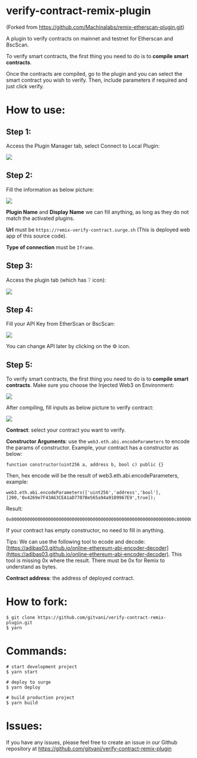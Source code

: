 # verify-contract-remix-plugin

(Forked from https://github.com/Machinalabs/remix-etherscan-plugin.git)

A plugin to verify contracts on mainnet and testnet for Etherscan and BscScan.

To verify smart contracts, the first thing you need to do is to **compile smart contracts**.

Once the contracts are compiled, go to the plugin and you can select the smart contract you wish to verify. Then, include parameters if required and just click verify.

# How to use:
## Step 1: 
Access the Plugin Manager tab, select Connect to Local Plugin:

![](https://raw.githubusercontent.com/gitvani/verify-contract-remix-plugin/master/docs/step_1.png)

## Step 2: 
Fill the information as below picture:

![](https://raw.githubusercontent.com/gitvani/verify-contract-remix-plugin/master/docs/step_2.png)

**Plugin Name** and **Display Name** we can fill anything, as long as they do not match the activated plugins.

**Url** must be `https://remix-verify-contract.surge.sh` (This is deployed web app of this source code).

**Type of connection** must be `Iframe`.


## Step 3: 
Access the plugin tab (which has ❔ icon):

![](https://raw.githubusercontent.com/gitvani/verify-contract-remix-plugin/master/docs/step_3.png)

## Step 4: 
Fill your API Key from EtherScan or BscScan:

![](https://raw.githubusercontent.com/gitvani/verify-contract-remix-plugin/master/docs/step_4.png)

You can change API later by clicking on the ⚙ icon.

## Step 5:

To verify smart contracts, the first thing you need to do is to **compile smart contracts**. Make sure you choose the Injected Web3 on Environment:

![](https://raw.githubusercontent.com/gitvani/verify-contract-remix-plugin/master/docs/step_5.1.png)

After compiling, fill inputs as below picture to verify contract:

![](https://raw.githubusercontent.com/gitvani/verify-contract-remix-plugin/master/docs/step_5.png)

**Contract**: select your contract you want to verify.

**Constructor Arguments**: use the `web3.eth.abi.encodeParameters` to encode the params of constructor.
Example, your contract has a constructor as below:
```
function constructor(uint256 a, address b, bool c) public {}
```
Then, hex encode will be the result of web3.eth.abi.encodeParameters, example:
```
web3.eth.abi.encodeParameters(['uint256','address','bool'], [200,'0x4269e7F43A63CEA1aD7707Be565a94a9189967E9',true]);
```
Result:
```
0x00000000000000000000000000000000000000000000000000000000000000c80000000000000000000000004269e7f43a63cea1ad7707be565a94a9189967e90000000000000000000000000000000000000000000000000000000000000001
```
If your contract has empty constructor, no need to fill in anything.

Tips: We can use the following tool to ecode and decode: [https://adibas03.github.io/online-ethereum-abi-encoder-decoder](https://adibas03.github.io/online-ethereum-abi-encoder-decoder). This tool is missing 0x where the result. There must be 0x for Remix to understand as bytes.

**Contract address**: the address of deployed contract.

# How to fork:

```
$ git clone https://github.com/gitvani/verify-contract-remix-plugin.git
$ yarn
```

# Commands:

```
# start development project
$ yarn start 

# deploy to surge
$ yarn deploy

# build production project
$ yarn build 

```

# Issues:
If you have any issues, please feel free to create an issue in our Github repository at  https://github.com/gitvani/verify-contract-remix-plugin
